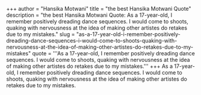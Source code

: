 +++
author = "Hansika Motwani"
title = "the best Hansika Motwani Quote"
description = "the best Hansika Motwani Quote: As a 17-year-old, I remember positively dreading dance sequences. I would come to shoots, quaking with nervousness at the idea of making other artistes do retakes due to my mistakes."
slug = "as-a-17-year-old-i-remember-positively-dreading-dance-sequences-i-would-come-to-shoots-quaking-with-nervousness-at-the-idea-of-making-other-artistes-do-retakes-due-to-my-mistakes"
quote = '''As a 17-year-old, I remember positively dreading dance sequences. I would come to shoots, quaking with nervousness at the idea of making other artistes do retakes due to my mistakes.'''
+++
As a 17-year-old, I remember positively dreading dance sequences. I would come to shoots, quaking with nervousness at the idea of making other artistes do retakes due to my mistakes.
